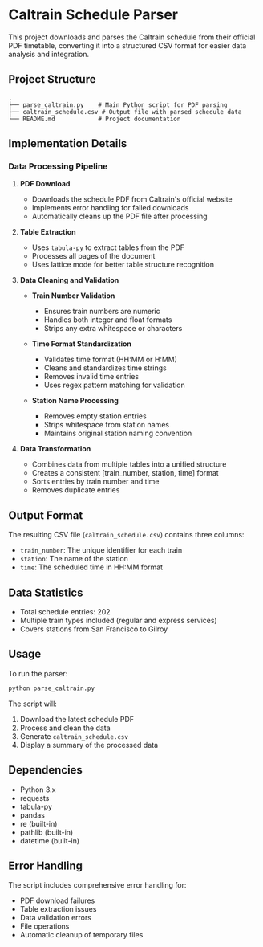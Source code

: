 # Caltrain Schedule Parser

This project downloads and parses the Caltrain schedule from their official PDF timetable, converting it into a structured CSV format for easier data analysis and integration.

## Project Structure

```
.
├── parse_caltrain.py    # Main Python script for PDF parsing
├── caltrain_schedule.csv # Output file with parsed schedule data
└── README.md            # Project documentation
```

## Implementation Details

### Data Processing Pipeline

1. **PDF Download**
   - Downloads the schedule PDF from Caltrain's official website
   - Implements error handling for failed downloads
   - Automatically cleans up the PDF file after processing

2. **Table Extraction**
   - Uses `tabula-py` to extract tables from the PDF
   - Processes all pages of the document
   - Uses lattice mode for better table structure recognition

3. **Data Cleaning and Validation**
   - **Train Number Validation**
     - Ensures train numbers are numeric
     - Handles both integer and float formats
     - Strips any extra whitespace or characters

   - **Time Format Standardization**
     - Validates time format (HH:MM or H:MM)
     - Cleans and standardizes time strings
     - Removes invalid time entries
     - Uses regex pattern matching for validation

   - **Station Name Processing**
     - Removes empty station entries
     - Strips whitespace from station names
     - Maintains original station naming convention

4. **Data Transformation**
   - Combines data from multiple tables into a unified structure
   - Creates a consistent [train_number, station, time] format
   - Sorts entries by train number and time
   - Removes duplicate entries

## Output Format

The resulting CSV file (`caltrain_schedule.csv`) contains three columns:
- `train_number`: The unique identifier for each train
- `station`: The name of the station
- `time`: The scheduled time in HH:MM format

## Data Statistics
- Total schedule entries: 202
- Multiple train types included (regular and express services)
- Covers stations from San Francisco to Gilroy

## Usage

To run the parser:

```bash
python parse_caltrain.py
```

The script will:
1. Download the latest schedule PDF
2. Process and clean the data
3. Generate `caltrain_schedule.csv`
4. Display a summary of the processed data

## Dependencies

- Python 3.x
- requests
- tabula-py
- pandas
- re (built-in)
- pathlib (built-in)
- datetime (built-in)

## Error Handling

The script includes comprehensive error handling for:
- PDF download failures
- Table extraction issues
- Data validation errors
- File operations
- Automatic cleanup of temporary files